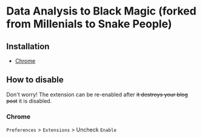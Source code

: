 # Data Analysis to Black Magic (forked from Millenials to Snake People)




## Installation

  - [Chrome](https://chrome.google.com/webstore/detail/bonmeicpmgkaeadpggngpnbemmfehmhj/)



## How to disable

Don't worry! The extension can be re-enabled after ~~it destroys your blog post~~ it is disabled.

### Chrome

`Preferences` > `Extensions` > Uncheck `Enable`

